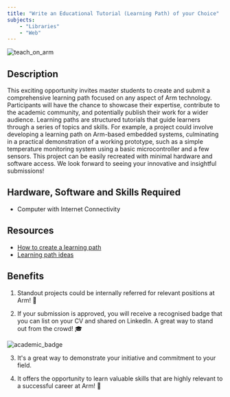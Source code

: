 ```yaml
---
title: "Write an Educational Tutorial (Learning Path) of your Choice"
subjects:
    - "Libraries"
    - "Web"
---
```


![teach_on_arm](../../images/Educate_on_Arm_banner.png)


## Description
This exciting opportunity invites master students to create and submit a comprehensive learning path focused on any aspect of Arm technology. Participants will have the chance to showcase their expertise, contribute to the academic community, and potentially publish their work for a wider audience. Learning paths are structured tutorials that guide learners through a series of topics and skills. For example, a project could involve developing a learning path on Arm-based embedded systems, culminating in a practical demonstration of a working prototype, such as a simple temperature monitoring system using a basic microcontroller and a few sensors. This project can be easily recreated with minimal hardware and software access. We look forward to seeing your innovative and insightful submissions!

## Hardware, Software and Skills Required

- Computer with Internet Connectivity

## Resources
- [How to create a learning path](https://learn.arm.com/learning-paths/cross-platform/_example-learning-path/)
- [Learning path ideas](https://github.com/ArmDeveloperEcosystem/arm-learning-paths/discussions/categories/ideas-for-new-learning-paths)

## Benefits 

1. Standout projects could be internally referred for relevant positions at Arm! :page_with_curl:

2. If your submission is approved, you will receive a recognised badge that you can list on your CV and shared on LinkedIn. A great way to stand out from the crowd! :mortar_board:

![academic_badge](../../images/ACA_badge.jpg)

3. It's a great way to demonstrate your initiative and commitment to your field. 

4. It offers the opportunity to learn valuable skills that are highly relevant to a successful career at Arm!  :tada: